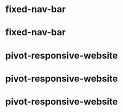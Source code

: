 # fixed-nav-bar
# fixed-nav-bar
# pivot-responsive-website
# pivot-responsive-website
# pivot-responsive-website
